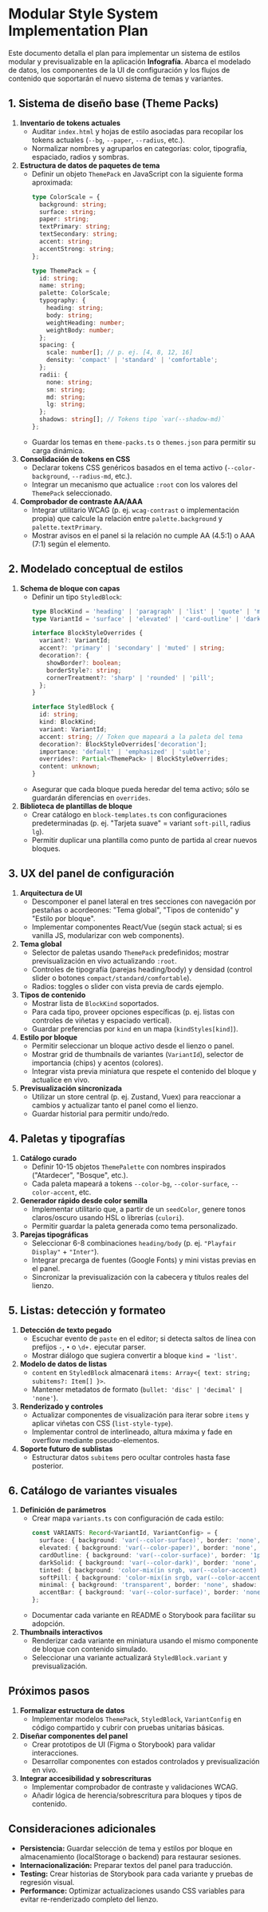 # Modular Style System Implementation Plan

Este documento detalla el plan para implementar un sistema de estilos modular y previsualizable en la aplicación **Infografía**. Abarca el modelado de datos, los componentes de la UI de configuración y los flujos de contenido que soportarán el nuevo sistema de temas y variantes.

## 1. Sistema de diseño base (Theme Packs)

1. **Inventario de tokens actuales**
   - Auditar `index.html` y hojas de estilo asociadas para recopilar los tokens actuales (`--bg`, `--paper`, `--radius`, etc.).
   - Normalizar nombres y agruparlos en categorías: color, tipografía, espaciado, radios y sombras.
2. **Estructura de datos de paquetes de tema**
   - Definir un objeto `ThemePack` en JavaScript con la siguiente forma aproximada:
     ```ts
     type ColorScale = {
       background: string;
       surface: string;
       paper: string;
       textPrimary: string;
       textSecondary: string;
       accent: string;
       accentStrong: string;
     };

     type ThemePack = {
       id: string;
       name: string;
       palette: ColorScale;
       typography: {
         heading: string;
         body: string;
         weightHeading: number;
         weightBody: number;
       };
       spacing: {
         scale: number[]; // p. ej. [4, 8, 12, 16]
         density: 'compact' | 'standard' | 'comfortable';
       };
       radii: {
         none: string;
         sm: string;
         md: string;
         lg: string;
       };
       shadows: string[]; // Tokens tipo `var(--shadow-md)`
     };
     ```
   - Guardar los temas en `theme-packs.ts` o `themes.json` para permitir su carga dinámica.
3. **Consolidación de tokens en CSS**
   - Declarar tokens CSS genéricos basados en el tema activo (`--color-background`, `--radius-md`, etc.).
   - Integrar un mecanismo que actualice `:root` con los valores del `ThemePack` seleccionado.
4. **Comprobador de contraste AA/AAA**
   - Integrar utilitario WCAG (p. ej. `wcag-contrast` o implementación propia) que calcule la relación entre `palette.background` y `palette.textPrimary`.
   - Mostrar avisos en el panel si la relación no cumple AA (4.5:1) o AAA (7:1) según el elemento.

## 2. Modelado conceptual de estilos

1. **Schema de bloque con capas**
   - Definir un tipo `StyledBlock`:
     ```ts
     type BlockKind = 'heading' | 'paragraph' | 'list' | 'quote' | 'media' | string;
     type VariantId = 'surface' | 'elevated' | 'card-outline' | 'dark-solid' | 'tinted' | 'soft-pill' | 'minimal' | 'accent-bar';

     interface BlockStyleOverrides {
       variant?: VariantId;
       accent?: 'primary' | 'secondary' | 'muted' | string;
       decoration?: {
         showBorder?: boolean;
         borderStyle?: string;
         cornerTreatment?: 'sharp' | 'rounded' | 'pill';
       };
     }

     interface StyledBlock {
       id: string;
       kind: BlockKind;
       variant: VariantId;
       accent: string; // Token que mapeará a la paleta del tema
       decoration?: BlockStyleOverrides['decoration'];
       importance: 'default' | 'emphasized' | 'subtle';
       overrides?: Partial<ThemePack> | BlockStyleOverrides;
       content: unknown;
     }
     ```
   - Asegurar que cada bloque pueda heredar del tema activo; sólo se guardarán diferencias en `overrides`.
2. **Biblioteca de plantillas de bloque**
   - Crear catálogo en `block-templates.ts` con configuraciones predeterminadas (p. ej. "Tarjeta suave" = variant `soft-pill`, radius `lg`).
   - Permitir duplicar una plantilla como punto de partida al crear nuevos bloques.

## 3. UX del panel de configuración

1. **Arquitectura de UI**
   - Descomponer el panel lateral en tres secciones con navegación por pestañas o acordeones: "Tema global", "Tipos de contenido" y "Estilo por bloque".
   - Implementar componentes React/Vue (según stack actual; si es vanilla JS, modularizar con web components).
2. **Tema global**
   - Selector de paletas usando `ThemePack` predefinidos; mostrar previsualización en vivo actualizando `:root`.
   - Controles de tipografía (parejas heading/body) y densidad (control slider o botones `compact/standard/comfortable`).
   - Radios: toggles o slider con vista previa de cards ejemplo.
3. **Tipos de contenido**
   - Mostrar lista de `BlockKind` soportados.
   - Para cada tipo, proveer opciones específicas (p. ej. listas con controles de viñetas y espaciado vertical).
   - Guardar preferencias por `kind` en un mapa (`kindStyles[kind]`).
4. **Estilo por bloque**
   - Permitir seleccionar un bloque activo desde el lienzo o panel.
   - Mostrar grid de thumbnails de variantes (`VariantId`), selector de importancia (chips) y acentos (colores).
   - Integrar vista previa miniatura que respete el contenido del bloque y actualice en vivo.
5. **Previsualización sincronizada**
   - Utilizar un store central (p. ej. Zustand, Vuex) para reaccionar a cambios y actualizar tanto el panel como el lienzo.
   - Guardar historial para permitir undo/redo.

## 4. Paletas y tipografías

1. **Catálogo curado**
   - Definir 10-15 objetos `ThemePalette` con nombres inspirados ("Atardecer", "Bosque", etc.).
   - Cada paleta mapeará a tokens `--color-bg`, `--color-surface`, `--color-accent`, etc.
2. **Generador rápido desde color semilla**
   - Implementar utilitario que, a partir de un `seedColor`, genere tonos claros/oscuro usando HSL o librerías (`culori`).
   - Permitir guardar la paleta generada como tema personalizado.
3. **Parejas tipográficas**
   - Seleccionar 6-8 combinaciones `heading/body` (p. ej. `"Playfair Display"` + `"Inter"`).
   - Integrar precarga de fuentes (Google Fonts) y mini vistas previas en el panel.
   - Sincronizar la previsualización con la cabecera y títulos reales del lienzo.

## 5. Listas: detección y formateo

1. **Detección de texto pegado**
   - Escuchar evento de `paste` en el editor; si detecta saltos de línea con prefijos `-`, `•` o `\d+.` ejecutar parser.
   - Mostrar diálogo que sugiera convertir a bloque `kind = 'list'`.
2. **Modelo de datos de listas**
   - `content` en `StyledBlock` almacenará `items: Array<{ text: string; subitems?: Item[] }>`.
   - Mantener metadatos de formato (`bullet: 'disc' | 'decimal' | 'none'`).
3. **Renderizado y controles**
   - Actualizar componentes de visualización para iterar sobre `items` y aplicar viñetas con CSS (`list-style-type`).
   - Implementar control de interlineado, altura máxima y fade en overflow mediante pseudo-elementos.
4. **Soporte futuro de sublistas**
   - Estructurar datos `subitems` pero ocultar controles hasta fase posterior.

## 6. Catálogo de variantes visuales

1. **Definición de parámetros**
   - Crear mapa `variants.ts` con configuración de cada estilo:
     ```ts
     const VARIANTS: Record<VariantId, VariantConfig> = {
       surface: { background: 'var(--color-surface)', border: 'none', shadow: 'none', radius: 'var(--radius-md)', padding: 'var(--space-4)' },
       elevated: { background: 'var(--color-paper)', border: 'none', shadow: 'var(--shadow-lg)', radius: 'var(--radius-lg)', padding: 'var(--space-5)' },
       cardOutline: { background: 'var(--color-surface)', border: '1px solid var(--color-border)', shadow: 'none', radius: 'var(--radius-md)', padding: 'var(--space-4)' },
       darkSolid: { background: 'var(--color-dark)', border: 'none', shadow: 'var(--shadow-md)', radius: 'var(--radius-md)', padding: 'var(--space-4)', text: 'var(--color-on-dark)' },
       tinted: { background: 'color-mix(in srgb, var(--color-accent) 15%, white)', border: 'none', shadow: 'none', radius: 'var(--radius-md)', padding: 'var(--space-4)' },
       softPill: { background: 'color-mix(in srgb, var(--color-accent) 10%, white)', border: 'none', shadow: 'none', radius: '999px', padding: 'var(--space-3) var(--space-5)' },
       minimal: { background: 'transparent', border: 'none', shadow: 'none', radius: '0', padding: 'var(--space-3)' },
       accentBar: { background: 'var(--color-surface)', border: 'none', shadow: 'none', radius: 'var(--radius-sm)', padding: 'var(--space-4)', decoration: { barPosition: 'left', barColor: 'var(--color-accent)' } }
     };
     ```
   - Documentar cada variante en README o Storybook para facilitar su adopción.
2. **Thumbnails interactivos**
   - Renderizar cada variante en miniatura usando el mismo componente de bloque con contenido simulado.
   - Seleccionar una variante actualizará `StyledBlock.variant` y previsualización.

## Próximos pasos

1. **Formalizar estructura de datos**
   - Implementar modelos `ThemePack`, `StyledBlock`, `VariantConfig` en código compartido y cubrir con pruebas unitarias básicas.
2. **Diseñar componentes del panel**
   - Crear prototipos de UI (Figma o Storybook) para validar interacciones.
   - Desarrollar componentes con estados controlados y previsualización en vivo.
3. **Integrar accesibilidad y sobrescrituras**
   - Implementar comprobador de contraste y validaciones WCAG.
   - Añadir lógica de herencia/sobrescritura para bloques y tipos de contenido.

## Consideraciones adicionales

- **Persistencia:** Guardar selección de tema y estilos por bloque en almacenamiento (localStorage o backend) para restaurar sesiones.
- **Internacionalización:** Preparar textos del panel para traducción.
- **Testing:** Crear historias de Storybook para cada variante y pruebas de regresión visual.
- **Performance:** Optimizar actualizaciones usando CSS variables para evitar re-renderizado completo del lienzo.

